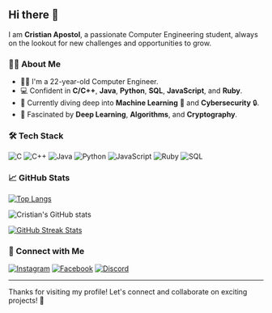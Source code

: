 ## Hi there 👋

I am **Cristian Apostol**, a passionate Computer Engineering student, always on the lookout for new challenges and opportunities to grow.

### 👨‍💻 About Me

- 🧑‍🎓 I'm a 22-year-old Computer Engineer.
- 💻 Confident in **C/C++**, **Java**, **Python**, **SQL**, **JavaScript**, and **Ruby**.
- 🌱 Currently diving deep into **Machine Learning** 🤖 and **Cybersecurity** 🔒.
- 👀 Fascinated by **Deep Learning**, **Algorithms**, and **Cryptography**.

### 🛠️ Tech Stack
![C](https://img.shields.io/badge/-C-A8B9CC?style=flat-square&logo=c&logoColor=white)
![C++](https://img.shields.io/badge/-C++-00599C?style=flat-square&logo=cplusplus&logoColor=white)
![Java](https://img.shields.io/badge/-Java-007396?style=flat-square&logo=java&logoColor=white)
![Python](https://img.shields.io/badge/-Python-3776AB?style=flat-square&logo=python&logoColor=white)
![JavaScript](https://img.shields.io/badge/-JavaScript-F7DF1E?style=flat-square&logo=javascript&logoColor=black)
![Ruby](https://img.shields.io/badge/-Ruby-CC342D?style=flat-square&logo=ruby&logoColor=white)
![SQL](https://img.shields.io/badge/-SQL-4479A1?style=flat-square&logo=mysql&logoColor=white)

### 📈 GitHub Stats

[![Top Langs](https://github-readme-stats.vercel.app/api/top-langs/?username=cristianapostol2002291&langs_count=5&layout=compact&theme=dark&exclude_repo=github-readme-stats,cristianapostol2002291.github.io)](https://github.com/anuraghazra/github-readme-stats)

![Cristian's GitHub stats](https://github-readme-stats.vercel.app/api?username=cristianapostol2002291&show_icons=true&theme=dark)

[![GitHub Streak Stats](https://github-readme-streak-stats.herokuapp.com/?user=cristianapostol2002291&theme=dark)](https://github.com/DenverCoder1/github-readme-streak-stats)

### 🔗 Connect with Me

[![Instagram](https://img.shields.io/badge/-Instagram-E4405F?style=flat-square&logo=instagram&logoColor=white)](https://www.instagram.com/cristian_aposto7)
[![Facebook](https://img.shields.io/badge/-Facebook-1877F2?style=flat-square&logo=facebook&logoColor=white)](https://www.facebook.com/cristian_apo)
[![Discord](https://img.shields.io/badge/-Discord-7289DA?style=flat-square&logo=discord&logoColor=white)](https://discordapp.com/users/swarly#6969)

---

Thanks for visiting my profile! Let's connect and collaborate on exciting projects! 🚀


<!--
**CristianApostol2002291/CristianApostol2002291** is a ✨ _special_ ✨ repository because its `README.md` (this file) appears on your GitHub profile.

Here are some ideas to get you started:

- 🔭 I’m currently working on ...
- 🌱 I’m currently learning ...
- 👯 I’m looking to collaborate on ...
- 🤔 I’m looking for help with ...
- 💬 Ask me about ...
- 📫 How to reach me: ...
- 😄 Pronouns: ...
- ⚡ Fun fact: ...
-->
